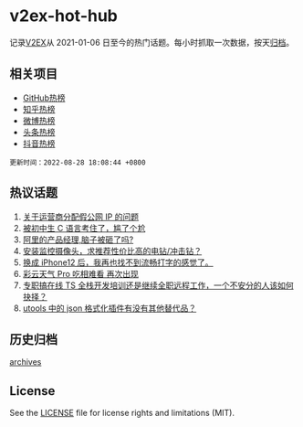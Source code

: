 # v2ex-hot-hub

 记录[V2EX](https://www.v2ex.com/)从 2021-01-06 日至今的热门话题。每小时抓取一次数据，按天[归档](archives)。
 
 ## 相关项目

- [GitHub热榜](https://github.com/lonnyzhang423/github-hot-hub)
- [知乎热榜](https://github.com/lonnyzhang423/zhihu-hot-hub)
- [微博热榜](https://github.com/lonnyzhang423/weibo-hot-hub)
- [头条热榜](https://github.com/lonnyzhang423/toutiao-hot-hub)
- [抖音热榜](https://github.com/lonnyzhang423/douyin-hot-hub)


 `更新时间：2022-08-28 18:08:44 +0800`

## 热议话题

1. [关于运营商分配假公网 IP 的问题](https://www.v2ex.com/t/875867)
1. [被初中生 C 语言考住了，尴了个尬](https://www.v2ex.com/t/875942)
1. [阿里的产品经理,脑子被砸了吗?](https://www.v2ex.com/t/875957)
1. [安装监控摄像头，求推荐性价比高的电钻/冲击钻？](https://www.v2ex.com/t/875889)
1. [换成 iPhone12 后，我再也找不到流畅打字的感觉了。](https://www.v2ex.com/t/875954)
1. [彩云天气 Pro 吃相难看 再次出现](https://www.v2ex.com/t/875963)
1. [专职搞在线 TS 全栈开发培训还是继续全职远程工作，一个不安分的人该如何抉择？](https://www.v2ex.com/t/875918)
1. [utools 中的 json 格式化插件有没有其他替代品？](https://www.v2ex.com/t/875873)

## 历史归档

[archives](archives)

## License

See the [LICENSE](LICENSE) file for license rights and limitations (MIT).
